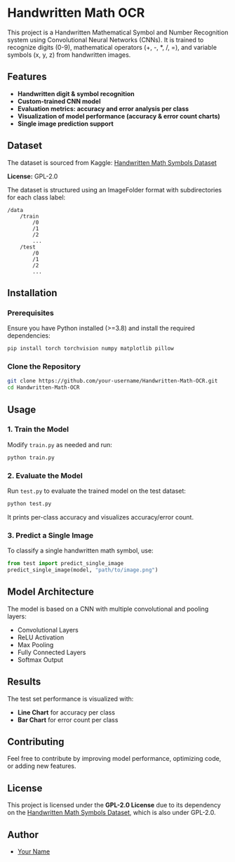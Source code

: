 # Handwritten Math OCR

This project is a Handwritten Mathematical Symbol and Number Recognition system using Convolutional Neural Networks (CNNs). It is trained to recognize digits (0-9), mathematical operators (+, -, *, /, =), and variable symbols (x, y, z) from handwritten images.

## Features
- **Handwritten digit & symbol recognition**
- **Custom-trained CNN model**
- **Evaluation metrics: accuracy and error analysis per class**
- **Visualization of model performance (accuracy & error count charts)**
- **Single image prediction support**

## Dataset
The dataset is sourced from Kaggle:
[Handwritten Math Symbols Dataset](https://www.kaggle.com/datasets/sagyamthapa/handwritten-math-symbols)

**License:** GPL-2.0

The dataset is structured using an ImageFolder format with subdirectories for each class label:
```
/data
    /train
        /0
        /1
        /2
        ...
    /test
        /0
        /1
        /2
        ...
```

## Installation
### Prerequisites
Ensure you have Python installed (>=3.8) and install the required dependencies:
```bash
pip install torch torchvision numpy matplotlib pillow
```

### Clone the Repository
```bash
git clone https://github.com/your-username/Handwritten-Math-OCR.git
cd Handwritten-Math-OCR
```

## Usage
### 1. Train the Model
Modify `train.py` as needed and run:
```bash
python train.py
```

### 2. Evaluate the Model
Run `test.py` to evaluate the trained model on the test dataset:
```bash
python test.py
```
It prints per-class accuracy and visualizes accuracy/error count.

### 3. Predict a Single Image
To classify a single handwritten math symbol, use:
```python
from test import predict_single_image
predict_single_image(model, "path/to/image.png")
```

## Model Architecture
The model is based on a CNN with multiple convolutional and pooling layers:
- Convolutional Layers
- ReLU Activation
- Max Pooling
- Fully Connected Layers
- Softmax Output

## Results
The test set performance is visualized with:
- **Line Chart** for accuracy per class
- **Bar Chart** for error count per class

## Contributing
Feel free to contribute by improving model performance, optimizing code, or adding new features.

## License
This project is licensed under the **GPL-2.0 License** due to its dependency on the [Handwritten Math Symbols Dataset](https://www.kaggle.com/datasets/sagyamthapa/handwritten-math-symbols), which is also under GPL-2.0.

## Author
- [Your Name](https://github.com/your-username)

